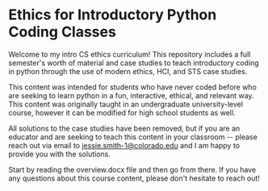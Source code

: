 # Ethics for Introductory Python Coding Classes

Welcome to my intro CS ethics curriculum! This repository includes a full semester's worth of material and case studies to teach introductory coding in python through the use of modern ethics, HCI, and STS case studies.

This content was intended for students who have never coded before who are seeking to learn python in a fun, interactive, ethical, and relevant way. This content was originally taught in an undergraduate university-level course, however it can be modified for high school students as well.

All solutions to the case studies have been removed, but if you are an educator and are seeking to teach this content in your classroom -- please reach out via email to jessie.smith-1@colorado.edu and I am happy to provide you with the solutions.

Start by reading the overview.docx file and then go from there. If you have any questions about this course content, please don't hesitate to reach out!
